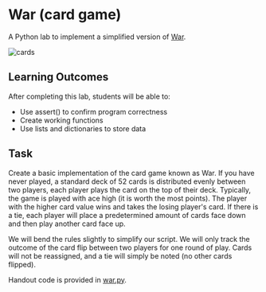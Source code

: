 War (card game)
===============

A Python lab to implement a simplified version of [War](https://en.wikipedia.org/wiki/War_(card_game)).

![cards](https://upload.wikimedia.org/wikipedia/commons/thumb/1/13/Wojna_gra_karciana.jpg/800px-Wojna_gra_karciana.jpg)

Learning Outcomes
-----------------

After completing this lab, students will be able to:

- Use assert() to confirm program correctness
- Create working functions
- Use lists and dictionaries to store data

Task
----

Create a basic implementation of the card game known as War. If you have never played, a standard deck of 52 cards is distributed evenly between two players, each player plays the card on the top of their deck. Typically, the game is played with ace high (it is worth the most points). The player with the higher card value wins and takes the losing player's card. If there is a tie, each player will place a predetermined amount of cards face down and then play another card face up.

We will bend the rules slightly to simplify our script. We will only track the outcome of the card flip between two players for one round of play. Cards will not be reassigned, and a tie will simply be noted (no other cards flipped).

Handout code is provided in [war.py](war.py).
